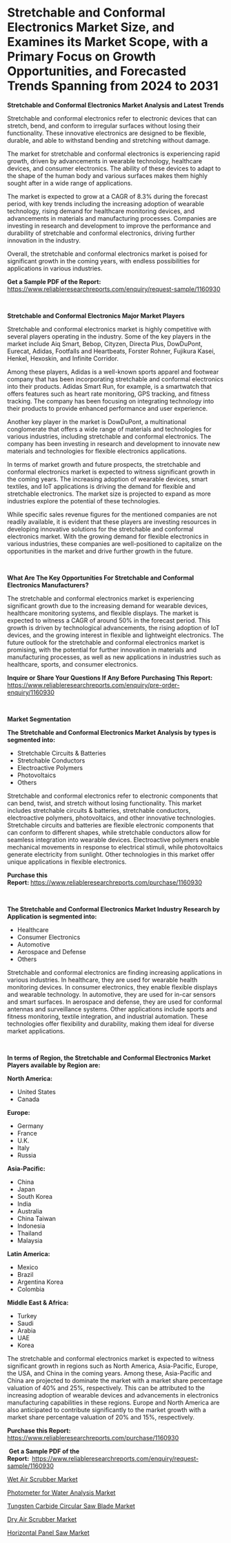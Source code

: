 <p><h1>Stretchable and Conformal Electronics Market Size, and Examines its Market Scope, with a Primary Focus on Growth Opportunities, and Forecasted Trends Spanning from 2024 to 2031</h1></p><p><strong>Stretchable and Conformal Electronics Market Analysis and Latest Trends</strong></p>
<p><p>Stretchable and conformal electronics refer to electronic devices that can stretch, bend, and conform to irregular surfaces without losing their functionality. These innovative electronics are designed to be flexible, durable, and able to withstand bending and stretching without damage.</p><p>The market for stretchable and conformal electronics is experiencing rapid growth, driven by advancements in wearable technology, healthcare devices, and consumer electronics. The ability of these devices to adapt to the shape of the human body and various surfaces makes them highly sought after in a wide range of applications.</p><p>The market is expected to grow at a CAGR of 8.3% during the forecast period, with key trends including the increasing adoption of wearable technology, rising demand for healthcare monitoring devices, and advancements in materials and manufacturing processes. Companies are investing in research and development to improve the performance and durability of stretchable and conformal electronics, driving further innovation in the industry.</p><p>Overall, the stretchable and conformal electronics market is poised for significant growth in the coming years, with endless possibilities for applications in various industries.</p></p>
<p><strong>Get a Sample PDF of the Report:&nbsp;</strong> <a href="https://www.reliableresearchreports.com/enquiry/request-sample/1160930">https://www.reliableresearchreports.com/enquiry/request-sample/1160930</a></p>
<p>&nbsp;</p>
<p><strong>Stretchable and Conformal Electronics Major Market Players</strong></p>
<p><p>Stretchable and conformal electronics market is highly competitive with several players operating in the industry. Some of the key players in the market include Aiq Smart, Bebop, Cityzen, Directa Plus, DowDuPont, Eurecat, Adidas, Footfalls and Heartbeats, Forster Rohner, Fujikura Kasei, Henkel, Hexoskin, and Infinite Corridor.</p><p>Among these players, Adidas is a well-known sports apparel and footwear company that has been incorporating stretchable and conformal electronics into their products. Adidas Smart Run, for example, is a smartwatch that offers features such as heart rate monitoring, GPS tracking, and fitness tracking. The company has been focusing on integrating technology into their products to provide enhanced performance and user experience.</p><p>Another key player in the market is DowDuPont, a multinational conglomerate that offers a wide range of materials and technologies for various industries, including stretchable and conformal electronics. The company has been investing in research and development to innovate new materials and technologies for flexible electronics applications.</p><p>In terms of market growth and future prospects, the stretchable and conformal electronics market is expected to witness significant growth in the coming years. The increasing adoption of wearable devices, smart textiles, and IoT applications is driving the demand for flexible and stretchable electronics. The market size is projected to expand as more industries explore the potential of these technologies.</p><p>While specific sales revenue figures for the mentioned companies are not readily available, it is evident that these players are investing resources in developing innovative solutions for the stretchable and conformal electronics market. With the growing demand for flexible electronics in various industries, these companies are well-positioned to capitalize on the opportunities in the market and drive further growth in the future.</p></p>
<p>&nbsp;</p>
<p><strong>What Are The Key Opportunities For Stretchable and Conformal Electronics Manufacturers?</strong></p>
<p><p>The stretchable and conformal electronics market is experiencing significant growth due to the increasing demand for wearable devices, healthcare monitoring systems, and flexible displays. The market is expected to witness a CAGR of around 50% in the forecast period. This growth is driven by technological advancements, the rising adoption of IoT devices, and the growing interest in flexible and lightweight electronics. The future outlook for the stretchable and conformal electronics market is promising, with the potential for further innovation in materials and manufacturing processes, as well as new applications in industries such as healthcare, sports, and consumer electronics.</p></p>
<p><strong>Inquire or Share Your Questions If Any Before Purchasing This Report:</strong> <a href="https://www.reliableresearchreports.com/enquiry/pre-order-enquiry/1160930">https://www.reliableresearchreports.com/enquiry/pre-order-enquiry/1160930</a></p>
<p>&nbsp;</p>
<p><strong>Market Segmentation</strong></p>
<p><strong>The Stretchable and Conformal Electronics Market Analysis by types is segmented into:</strong></p>
<p><ul><li>Stretchable Circuits & Batteries</li><li>Stretchable Conductors</li><li>Electroactive Polymers</li><li>Photovoltaics</li><li>Others</li></ul></p>
<p><p>Stretchable and conformal electronics refer to electronic components that can bend, twist, and stretch without losing functionality. This market includes stretchable circuits & batteries, stretchable conductors, electroactive polymers, photovoltaics, and other innovative technologies. Stretchable circuits and batteries are flexible electronic components that can conform to different shapes, while stretchable conductors allow for seamless integration into wearable devices. Electroactive polymers enable mechanical movements in response to electrical stimuli, while photovoltaics generate electricity from sunlight. Other technologies in this market offer unique applications in flexible electronics.</p></p>
<p><strong>Purchase this Report:&nbsp;</strong><a href="https://www.reliableresearchreports.com/purchase/1160930">https://www.reliableresearchreports.com/purchase/1160930</a></p>
<p>&nbsp;</p>
<p><strong>The Stretchable and Conformal Electronics Market Industry Research by Application is segmented into:</strong></p>
<p><ul><li>Healthcare</li><li>Consumer Electronics</li><li>Automotive</li><li>Aerospace and Defense</li><li>Others</li></ul></p>
<p><p>Stretchable and conformal electronics are finding increasing applications in various industries. In healthcare, they are used for wearable health monitoring devices. In consumer electronics, they enable flexible displays and wearable technology. In automotive, they are used for in-car sensors and smart surfaces. In aerospace and defense, they are used for conformal antennas and surveillance systems. Other applications include sports and fitness monitoring, textile integration, and industrial automation. These technologies offer flexibility and durability, making them ideal for diverse market applications.</p></p>
<p>&nbsp;</p>
<p><strong>In terms of Region, the Stretchable and Conformal Electronics Market Players available by Region are:</strong></p>
<p>
    <p> <strong> North America: </strong>
        <ul>
            <li>United States</li>
            <li>Canada</li>
        </ul>
        </p> 
    <p> <strong> Europe: </strong>
        <ul>
            <li>Germany</li>
            <li>France</li>
            <li>U.K.</li>
            <li>Italy</li>
            <li>Russia</li>
        </ul>
        </p> 
    <p> <strong> Asia-Pacific: </strong>
        <ul>
            <li>China</li>
            <li>Japan</li>
            <li>South Korea</li>
            <li>India</li>
            <li>Australia</li>
            <li>China Taiwan</li>
            <li>Indonesia</li>
            <li>Thailand</li>
            <li>Malaysia</li>
        </ul>
        </p> 
    <p> <strong> Latin America: </strong>
        <ul>
            <li>Mexico</li>
            <li>Brazil</li>
            <li>Argentina Korea</li>
            <li>Colombia</li>
        </ul>
        </p> 
    <p> <strong> Middle East & Africa: </strong>
        <ul>
            <li>Turkey</li>
            <li>Saudi</li>
            <li>Arabia</li>
            <li>UAE</li>
            <li>Korea</li>
        </ul>
    </p>
    </p>
<p><p>The stretchable and conformal electronics market is expected to witness significant growth in regions such as North America, Asia-Pacific, Europe, the USA, and China in the coming years. Among these, Asia-Pacific and China are projected to dominate the market with a market share percentage valuation of 40% and 25%, respectively. This can be attributed to the increasing adoption of wearable devices and advancements in electronics manufacturing capabilities in these regions. Europe and North America are also anticipated to contribute significantly to the market growth with a market share percentage valuation of 20% and 15%, respectively.</p></p>
<p><strong>Purchase this Report: </strong><a href="https://www.reliableresearchreports.com/purchase/1160930">https://www.reliableresearchreports.com/purchase/1160930</a></p>
<p>&nbsp;<strong>Get a Sample PDF of the Report:&nbsp;&nbsp;</strong><a href="https://www.reliableresearchreports.com/enquiry/request-sample/1160930">https://www.reliableresearchreports.com/enquiry/request-sample/1160930</a></p>
<p><strong></strong></p>
<p><p><a href="https://medium.com/@ashlybednar2023/decoding-wet-air-scrubber-market-metrics-market-share-trends-and-growth-patterns-7a0bdc3396eb">Wet Air Scrubber Market</a></p><p><a href="https://medium.com/@scottford2001/photometer-for-water-analysis-market-trends-and-market-analysis-forecasted-for-period-2024-2031-e26e3fe36fc3">Photometer for Water Analysis Market</a></p><p><a href="https://medium.com/@scottford2001/analyzing-tungsten-carbide-circular-saw-blade-market-global-industry-perspective-and-forecast-b613a71bb857">Tungsten Carbide Circular Saw Blade Market</a></p><p><a href="https://medium.com/@ashlybednar2023/dry-air-scrubber-market-analysis-its-cagr-market-segmentation-and-global-industry-overview-12890c851c87">Dry Air Scrubber Market</a></p><p><a href="https://medium.com/@scottford2001/analyzing-horizontal-panel-saw-market-global-industry-perspective-and-forecast-2024-to-2031-2efc1a1a6ed3">Horizontal Panel Saw Market</a></p></p>